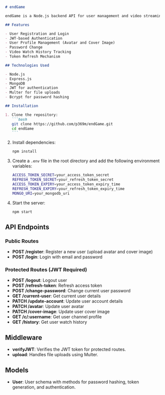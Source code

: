 ````markdown
# endGame

endGame is a Node.js backend API for user management and video streaming functionality. The API provides user authentication, profile management, and video watch history tracking, among other features.

## Features

- User Registration and Login
- JWT-based Authentication
- User Profile Management (Avatar and Cover Image)
- Password Change
- Video Watch History Tracking
- Token Refresh Mechanism

## Technologies Used

- Node.js
- Express.js
- MongoDB
- JWT for authentication
- Multer for file uploads
- Bcrypt for password hashing

## Installation

1. Clone the repository:
   ```bash
   git clone https://github.com/p369m/endGame.git
   cd endGame
   ```
````

2. Install dependencies:

   ```bash
   npm install
   ```

3. Create a `.env` file in the root directory and add the following environment variables:

   ```bash
   ACCESS_TOKEN_SECRET=your_access_token_secret
   REFRESH_TOKEN_SECRET=your_refresh_token_secret
   ACCESS_TOKEN_EXPIRY=your_access_token_expiry_time
   REFRESH_TOKEN_EXPIRY=your_refresh_token_expiry_time
   MONGO_URI=your_mongodb_uri
   ```

4. Start the server:
   ```bash
   npm start
   ```

## API Endpoints

### Public Routes

- **POST /register**: Register a new user (upload avatar and cover image)
- **POST /login**: Login with email and password

### Protected Routes (JWT Required)

- **POST /logout**: Logout user
- **POST /refresh-token**: Refresh access token
- **POST /change-password**: Change current user password
- **GET /current-user**: Get current user details
- **PATCH /update-account**: Update user account details
- **PATCH /avatar**: Update user avatar
- **PATCH /cover-image**: Update user cover image
- **GET /c/:username**: Get user channel profile
- **GET /history**: Get user watch history

## Middleware

- **verifyJWT**: Verifies the JWT token for protected routes.
- **upload**: Handles file uploads using Multer.

## Models

- **User**: User schema with methods for password hashing, token generation, and authentication.

```

```
